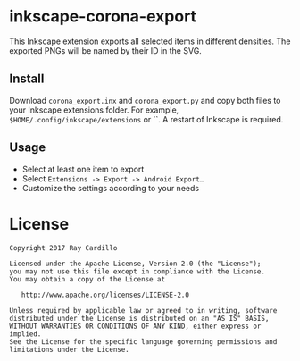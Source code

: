inkscape-corona-export
========

This Inkscape extension exports all selected items in different densities. The exported PNGs will be named by their ID in the SVG.

Install
--------

Download `corona_export.inx` and `corona_export.py` and copy both files to your Inkscape extensions folder. For example, `$HOME/.config/inkscape/extensions` or ``. A restart of Inkscape is required.

Usage
--------

* Select at least one item to export
* Select `Extensions -> Export -> Android Export…`
* Customize the settings according to your needs

License
========

    Copyright 2017 Ray Cardillo

    Licensed under the Apache License, Version 2.0 (the "License");
    you may not use this file except in compliance with the License.
    You may obtain a copy of the License at

       http://www.apache.org/licenses/LICENSE-2.0

    Unless required by applicable law or agreed to in writing, software
    distributed under the License is distributed on an "AS IS" BASIS,
    WITHOUT WARRANTIES OR CONDITIONS OF ANY KIND, either express or implied.
    See the License for the specific language governing permissions and
    limitations under the License.
